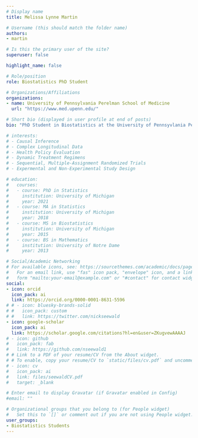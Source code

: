 ```yaml
---
# Display name
title: Melissa Lynne Martin

# Username (this should match the folder name)
authors:
- martin

# Is this the primary user of the site?
superuser: false

highlight_name: false

# Role/position
role: Biostatistics PhD Student

# Organizations/Affiliations
organizations:
- name: University of Pennsylvania Perelman School of Medicine
  url: "https://www.med.upenn.edu/"

# Short bio (displayed in user profile at end of posts)
bio: "PhD Student in Biostatistics at the University of Pennsyvlania Perelman School of Medicine"

# interests:
# - Causal Inference
# - Complex Longitudinal Data
# - Health Policy Evaluation
# - Dynamic Treatment Regimens
# - Sequential, Multiple-Assignment Randomized Trials
# - Expermental and Non-Experimental Study Design

# education:
#   courses:
#   - course: PhD in Statistics
#     institution: University of Michigan
#     year: 2021
#   - course: MA in Statistics
#     institution: University of Michigan
#     year: 2018
#   - course: MS in Biostatistics
#     institution: University of Michigan
#     year: 2015
#   - course: BS in Mathematics
#     institution: University of Notre Dame
#     year: 2013

# Social/Academic Networking
# For available icons, see: https://sourcethemes.com/academic/docs/page-builder/#icons
#   For an email link, use "fas" icon pack, "envelope" icon, and a link in the
#   form "mailto:your-email@example.com" or "#contact" for contact widget.
social:
- icon: orcid
  icon_pack: ai
  link: https://orcid.org/0000-0001-8631-5596
# # - icon: bluesky-brands-solid
# #   icon_pack: custom
# #   link: https://twitter.com/nickseewald
- icon: google-scholar
  icon_pack: ai
  link: https://scholar.google.com/citations?hl=en&user=ZKugvewAAAAJ
# - icon: github
#   icon_pack: fab
#   link: https://github.com/nseewald1
# # Link to a PDF of your resume/CV from the About widget.
# # To enable, copy your resume/CV to `static/files/cv.pdf` and uncomment the lines below.
# - icon: cv
#   icon_pack: ai
#   link: files/seewaldCV.pdf
#   target: _blank

# Enter email to display Gravatar (if Gravatar enabled in Config)
#email: ""

# Organizational groups that you belong to (for People widget)
#   Set this to `[]` or comment out if you are not using People widget.
user_groups:
- Biostatistics Students
---
```

